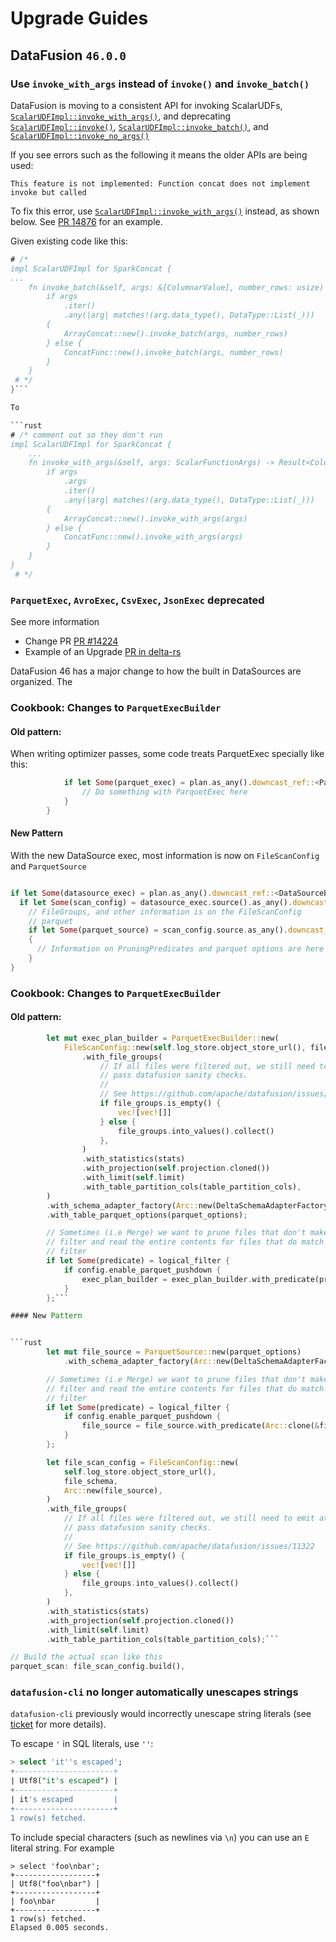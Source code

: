 <!---
  Licensed to the Apache Software Foundation (ASF) under one
  or more contributor license agreements.  See the NOTICE file
  distributed with this work for additional information
  regarding copyright ownership.  The ASF licenses this file
  to you under the Apache License, Version 2.0 (the
  "License"); you may not use this file except in compliance
  with the License.  You may obtain a copy of the License at

    http://www.apache.org/licenses/LICENSE-2.0

  Unless required by applicable law or agreed to in writing,
  software distributed under the License is distributed on an
  "AS IS" BASIS, WITHOUT WARRANTIES OR CONDITIONS OF ANY
  KIND, either express or implied.  See the License for the
  specific language governing permissions and limitations
  under the License.
-->

# Upgrade Guides

## DataFusion `46.0.0`

### Use `invoke_with_args` instead of `invoke()` and `invoke_batch()`

DataFusion is moving to a consistent API for invoking ScalarUDFs,
[`ScalarUDFImpl::invoke_with_args()`], and deprecating
[`ScalarUDFImpl::invoke()`], [`ScalarUDFImpl::invoke_batch()`], and [`ScalarUDFImpl::invoke_no_args()`]

If you see errors such as the following it means the older APIs are being used:

```text
This feature is not implemented: Function concat does not implement invoke but called
```

To fix this error, use [`ScalarUDFImpl::invoke_with_args()`] instead, as shown
below. See [PR 14876] for an example.

Given existing code like this:

````rust
# /*
impl ScalarUDFImpl for SparkConcat {
...
    fn invoke_batch(&self, args: &[ColumnarValue], number_rows: usize) -> Result<ColumnarValue> {
        if args
            .iter()
            .any(|arg| matches!(arg.data_type(), DataType::List(_)))
        {
            ArrayConcat::new().invoke_batch(args, number_rows)
        } else {
            ConcatFunc::new().invoke_batch(args, number_rows)
        }
    }
 # */
}```

To

```rust
# /* comment out so they don't run
impl ScalarUDFImpl for SparkConcat {
    ...
    fn invoke_with_args(&self, args: ScalarFunctionArgs) -> Result<ColumnarValue> {
        if args
            .args
            .iter()
            .any(|arg| matches!(arg.data_type(), DataType::List(_)))
        {
            ArrayConcat::new().invoke_with_args(args)
        } else {
            ConcatFunc::new().invoke_with_args(args)
        }
    }
}
 # */
````

[`scalarudfimpl::invoke()`]: https://docs.rs/datafusion/latest/datafusion/logical_expr/trait.ScalarUDFImpl.html#method.invoke
[`scalarudfimpl::invoke_batch()`]: https://docs.rs/datafusion/latest/datafusion/logical_expr/trait.ScalarUDFImpl.html#method.invoke_batch
[`scalarudfimpl::invoke_no_args()`]: https://docs.rs/datafusion/latest/datafusion/logical_expr/trait.ScalarUDFImpl.html#method.invoke_no_args
[`scalarudfimpl::invoke_with_args()`]: https://docs.rs/datafusion/latest/datafusion/logical_expr/trait.ScalarUDFImpl.html#method.invoke_with_args
[pr 14876]: https://github.com/apache/datafusion/pull/14876

### `ParquetExec`, `AvroExec`, `CsvExec`, `JsonExec` deprecated

See more information

- Change PR [PR #14224](https://github.com/apache/datafusion/pull/14224)
- Example of an Upgrade [PR in delta-rs](https://github.com/delta-io/delta-rs/pull/3261)

DataFusion 46 has a major change to how the built in DataSources are organized. The

### Cookbook: Changes to `ParquetExecBuilder`

#### Old pattern:

When writing optimizer passes, some code treats ParquetExec specially like this:

```rust
            if let Some(parquet_exec) = plan.as_any().downcast_ref::<ParquetExec>() {
                // Do something with ParquetExec here
            }
        }
```

#### New Pattern

With the new DataSource exec, most information is now on `FileScanConfig` and `ParquetSource`

```rust

if let Some(datasource_exec) = plan.as_any().downcast_ref::<DataSourceExec>() {
  if let Some(scan_config) = datasource_exec.source().as_any().downcast_ref::<FileScanConfig>() {
    // FileGroups, and other information is on the FileScanConfig
    // parquet
    if let Some(parquet_source) = scan_config.source.as_any().downcast_ref::<ParquetSource>()
    {
      // Information on PruningPredicates and parquet options are here
    }
}
```

### Cookbook: Changes to `ParquetExecBuilder`

#### Old pattern:

````rust
        let mut exec_plan_builder = ParquetExecBuilder::new(
            FileScanConfig::new(self.log_store.object_store_url(), file_schema)
                .with_file_groups(
                    // If all files were filtered out, we still need to emit at least one partition to
                    // pass datafusion sanity checks.
                    //
                    // See https://github.com/apache/datafusion/issues/11322
                    if file_groups.is_empty() {
                        vec![vec![]]
                    } else {
                        file_groups.into_values().collect()
                    },
                )
                .with_statistics(stats)
                .with_projection(self.projection.cloned())
                .with_limit(self.limit)
                .with_table_partition_cols(table_partition_cols),
        )
        .with_schema_adapter_factory(Arc::new(DeltaSchemaAdapterFactory {}))
        .with_table_parquet_options(parquet_options);

        // Sometimes (i.e Merge) we want to prune files that don't make the
        // filter and read the entire contents for files that do match the
        // filter
        if let Some(predicate) = logical_filter {
            if config.enable_parquet_pushdown {
                exec_plan_builder = exec_plan_builder.with_predicate(predicate);
            }
        };```

#### New Pattern


```rust
        let mut file_source = ParquetSource::new(parquet_options)
            .with_schema_adapter_factory(Arc::new(DeltaSchemaAdapterFactory {}));

        // Sometimes (i.e Merge) we want to prune files that don't make the
        // filter and read the entire contents for files that do match the
        // filter
        if let Some(predicate) = logical_filter {
            if config.enable_parquet_pushdown {
                file_source = file_source.with_predicate(Arc::clone(&file_schema), predicate);
            }
        };

        let file_scan_config = FileScanConfig::new(
            self.log_store.object_store_url(),
            file_schema,
            Arc::new(file_source),
        )
        .with_file_groups(
            // If all files were filtered out, we still need to emit at least one partition to
            // pass datafusion sanity checks.
            //
            // See https://github.com/apache/datafusion/issues/11322
            if file_groups.is_empty() {
                vec![vec![]]
            } else {
                file_groups.into_values().collect()
            },
        )
        .with_statistics(stats)
        .with_projection(self.projection.cloned())
        .with_limit(self.limit)
        .with_table_partition_cols(table_partition_cols);```

// Build the actual scan like this
parquet_scan: file_scan_config.build(),

````

### `datafusion-cli` no longer automatically unescapes strings

`datafusion-cli` previously would incorrectly unescape string literals (see [ticket] for more details).

To escape `'` in SQL literals, use `''`:

```sql
> select 'it''s escaped';
+----------------------+
| Utf8("it's escaped") |
+----------------------+
| it's escaped         |
+----------------------+
1 row(s) fetched.
```

To include special characters (such as newlines via `\n`) you can use an `E` literal string. For example

```
> select 'foo\nbar';
+------------------+
| Utf8("foo\nbar") |
+------------------+
| foo\nbar         |
+------------------+
1 row(s) fetched.
Elapsed 0.005 seconds.
```

[ticket]: https://github.com/apache/datafusion/issues/13286
